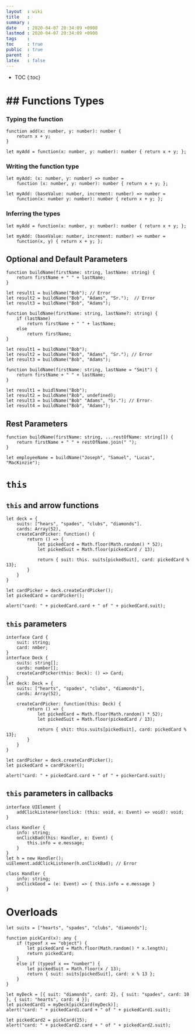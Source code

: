 ```yaml
---
layout  : wiki
title   : 
summary : 
date    : 2020-04-07 20:34:09 +0900
lastmod : 2020-04-07 20:34:09 +0900
tags    : 
toc     : true
public  : true
parent  : 
latex   : false
---
```

* TOC
{:toc}

# ## Functions Types

### Typing the function

    function add(x: number, y: number): number {
    	return x + y;
    }
    
    let myAdd = function(x: number, y: number): number { return x + y; };
    

### Writing the function type

    let myAdd: (x: number, y: number) => number =
    	function (x: number, y: number): number { return x + y; };

    let myAdd: (baseValue: number, increment: number) => number =
    	function(x: number y: number): number { return x + y; };
    

### Inferring the types

    let myAdd = function(x: number, y: number): number { return x + y; };
    
    let myAdd: (baseValue: number, increment: number) => number = 
    	function(x, y) { return x + y; };

## Optional and Default Parameters

    function buildName(firstName: string, lastName: string) {
    	return firstName + " " + lastName;
    }
    
    let result1 = buildName("Bob"); // Error
    let result2 = buildName("Bob", "Adams", "Sr.");  // Error
    let result3 = buildName("Bob", "Adams");

    function buildName(firstName: string, lastName?: string) {
    	if (lastName)
    		return firstName + " " + lastName;
    	else
    		return firstName;
    }
    
    let result1 = buildName("Bob");
    let result2 = buildName("Bob", "Adams", "Sr."); // Error
    let result3 = buildName("Bob", "Adams");

    function buildName(firstName: string, lastName = "Smit") {
    	return firstName + " " + lastName;
    }
    
    let result1 = buidlName("Bob");
    let result2 = buildName("Bob", undefined);
    let result3 = buildName("Bob" "Adams", "Sr."); // Error-
    let result4 = buildName("Bob", "Adams");

## Rest Parameters

    function buildName(firstName: string, ...restOfName: string[]) {
    	return firstName + " " + restOfName.join(" ");
    }
    
    let employeeName = buildName("Joseph", "Samuel", "Lucas", "MacKinzie");
    
    

# `this`

## `this` and arrow functions

    let deck = {
    	suits: ["hears", "spades", "clubs", "diamonds"].
    	cards: Array(52),
    	createCardPicker: function() {
    		return () => {
    			let pickedCard = Math.floor(Math.random() * 52);
    			let pickedSuit = Math.floor(pickedCard / 13);
    
    			return { suit: this. suits[pickedSuit], card: pickedCard % 13};
    		}
    	}
    }
    
    let cardPicker = deck.createCardPicker();
    let pickedCard = cardPicker();
    
    alert("card: " + pickedCard.card + " of " + pickedCard.suit);

## `this` parameters

    interface Card {
    	suit: string;
    	card: nmber;
    }
    interface Deck {
    	suits: string[];
    	cards: number[];
    	createCardPicker(this: Deck): () => Card;
    }
    let deck: Deck = {
    	suits: ["hearts", "spades", "clubs", "diamonds"],
    	cards: Array(52),
    
    	createCardPicker: function(this: Deck) {
    		return () => {
    			let pickedCard = Math.floor(Math.random() * 52);
    			let pickedSuit = Math.floor(pickedCard / 13);
    		
    			return { shit: this.suits[pickedSuit], card: pickedCard % 13};
    		}
    	}
    }
    
    let cardPicker = deck.createCardPicker();
    let pickedCard = cardPikcer();
    
    alert("card: " + pickedCard.card + " of " + pickerCard.suit);

## `this` parameters in callbacks

    interface UIElement {
    	addClickListener(onclick: (this: void, e: Event) => void): void;
    }

    class Handler {
    	info: string;
    	onClickBad(this: Handler, e: Event) {
    		this.info = e.message;
    	}
    }
    let h = new Handler();
    uiElement.addClickListener(h.onClickBad); // Error

    class Handler {
    	info: string;
    	onClickGood = (e: Event) => { this.info = e.message }
    }

# Overloads

    let suits = ["hearts", "spades", "clubs", "diamonds"];
    
    function pickCard(x): any {
    	if (typeof x == "object") {
    		let pickedCard = Math.floor(Math.random() * x.length);
    		return pickedCard;
    	}
    	else if (typeof x == "number") {
    		let pickedSuit = Math.floor(x / 13);
    		return { suit: suits[pickedSuit], card: x % 13 };
    	}
    }
    
    let myDeck = [{ suit: "diamonds", card: 2}, { suit: "spades", card: 10 }, { suit: "hearts", card: 4 }];
    let pickedCard1 = myDeck[pickCard(myDeck)];
    alert("card: " + pickedCard1.card + " of " + pickedCard1.suit);
    
    let pickedCard2 = pickCard(15);
    alert("card: " + pickedCard2.card + " of " + pickedCard2.suit);
